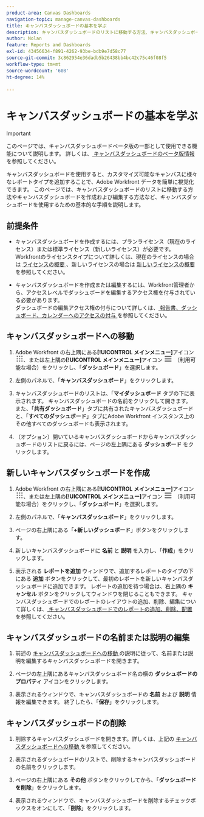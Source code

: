 ```yaml
---
product-area: Canvas Dashboards
navigation-topic: manage-canvas-dashboards
title: キャンバスダッシュボードの基本を学ぶ
description: キャンバスダッシュボードのリストに移動する方法、キャンバスダッシュボードを作成および編集する方法など、キャンバスダッシュボードの使用に関する基本的な手順。
author: Nolan
feature: Reports and Dashboards
exl-id: 43456634-f891-4262-93be-bdb9e7d58c77
source-git-commit: 3c862954e36dadb5b26438bb4bc42c75c46f08f5
workflow-type: tm+mt
source-wordcount: '608'
ht-degree: 14%

---
```


# キャンバスダッシュボードの基本を学ぶ

>[!IMPORTANT]
>
>このページでは、キャンバスダッシュボードベータ版の一部として使用できる機能について説明します。 詳しくは、[ キャンバスダッシュボードのベータ版情報 ](/help/quicksilver/product-announcements/betas/canvas-dashboards-beta/canvas-dashboards-beta-information.md) を参照してください。

キャンバスダッシュボードを使用すると、カスタマイズ可能なキャンバスに様々なレポートタイプを追加することで、Adobe Workfront データを簡単に視覚化できます。 このページでは、キャンバスダッシュボードのリストに移動する方法やキャンバスダッシュボードを作成および編集する方法など、キャンバスダッシュボードを使用するための基本的な手順を説明します。

## 前提条件

* キャンバスダッシュボードを作成するには、プランライセンス（現在のライセンス）または標準ライセンス（新しいライセンス）が必要です。\
  Workfrontのライセンスタイプについて詳しくは、現在のライセンスの場合は [ ライセンスの概要 ](/help/quicksilver/administration-and-setup/add-users/access-levels-and-object-permissions/wf-licenses.md)、新しいライセンスの場合は [ 新しいライセンスの概要 ](/help/quicksilver/administration-and-setup/add-users/how-access-levels-work/licenses-overview.md) を参照してください。

* キャンバスダッシュボードを作成または編集するには、Workfront管理者から、アクセスレベルでダッシュボードを編集するアクセス権を付与されている必要があります。\
  ダッシュボードの編集アクセス権の付与について詳しくは、[ 報告書、ダッシュボード、カレンダーへのアクセスの付与 ](/help/quicksilver/administration-and-setup/add-users/configure-and-grant-access/grant-access-reports-dashboards-calendars.md) を参照してください。

## キャンバスダッシュボードへの移動

1. Adobe Workfront の右上隅にある&#x200B;**[!UICONTROL メインメニュー]**&#x200B;アイコン ![メインメニュー](/help/_includes/assets/main-menu-icon.png)、または左上隅の&#x200B;**[!UICONTROL メインメニュー]**&#x200B;アイコン ![メインメニュー](/help/_includes/assets/main-menu-icon-left-nav.png) （利用可能な場合）をクリックし、「**ダッシュボード**」を選択します。

1. 左側のパネルで、「**キャンバスダッシュボード**」をクリックします。

1. キャンバスダッシュボードのリストは、「**マイダッシュボード** タブの下に表示されます。 キャンバスダッシュボードの名前をクリックして開きます。 また、「**共有ダッシュボード**」タブに共有されたキャンバスダッシュボードと、「**すべてのダッシュボード**」タブにAdobe Workfront インスタンス上のその他すべてのダッシュボードも表示されます。

1. （オプション）開いているキャンバスダッシュボードからキャンバスダッシュボードのリストに戻るには、ページの左上隅にある **ダッシュボード** をクリックします。

## 新しいキャンバスダッシュボードを作成

1. Adobe Workfront の右上隅にある&#x200B;**[!UICONTROL メインメニュー]**&#x200B;アイコン ![メインメニュー](/help/_includes/assets/main-menu-icon.png)、または左上隅の&#x200B;**[!UICONTROL メインメニュー]**&#x200B;アイコン ![メインメニュー](/help/_includes/assets/main-menu-icon-left-nav.png) （利用可能な場合）をクリックし、「**ダッシュボード**」を選択します。

1. 左側のパネルで、「**キャンバスダッシュボード**」をクリックします。

1. ページの右上隅にある「**+新しいダッシュボード**」ボタンをクリックします。

1. 新しいキャンバスダッシュボードに **名前** と **説明** を入力し、「**作成**」をクリックします。

1. 表示される **レポートを追加** ウィンドウで、追加するレポートのタイプの下にある **追加** ボタンをクリックして、最初のレポートを新しいキャンバスダッシュボードに追加できます。 レポートの追加を待つ場合は、右上隅の **キャンセル** ボタンをクリックしてウィンドウを閉じることもできます。 キャンバスダッシュボードでのレポートのレイアウトの追加、削除、編集について詳しくは、[ キャンバスダッシュボードでのレポートの追加、削除、配置 ](/help/quicksilver/reports-and-dashboards/canvas-dashboards/manage-canvas-dashboards/add-remove-arrange-reports.md) を参照してください。

## キャンバスダッシュボードの名前または説明の編集

1. 前述の [ キャンバスダッシュボードへの移動 ](#navigate-to-a-canvas-dashboard) の説明に従って、名前または説明を編集するキャンバスダッシュボードを開きます。

1. ページの左上隅にあるキャンバスダッシュボード名の横の **ダッシュボードのプロパティ** アイコンをクリックします。

1. 表示されるウィンドウで、キャンバスダッシュボードの **名前** および **説明** 情報を編集できます。 終了したら、「**保存**」をクリックします。

## キャンバスダッシュボードの削除

1. 削除するキャンバスダッシュボードを開きます。詳しくは、上記の [ キャンバスダッシュボードへの移動 ](#navigate-to-a-canvas-dashboard) を参照してください。

1. 表示されるダッシュボードのリストで、削除するキャンバスダッシュボードの名前をクリックします。

1. ページの右上隅にある **その他** ボタンをクリックしてから、「**ダッシュボードを削除**」をクリックします。

1. 表示されるウィンドウで、キャンバスダッシュボードを削除するチェックボックスをオンにして、「**削除**」をクリックします。
